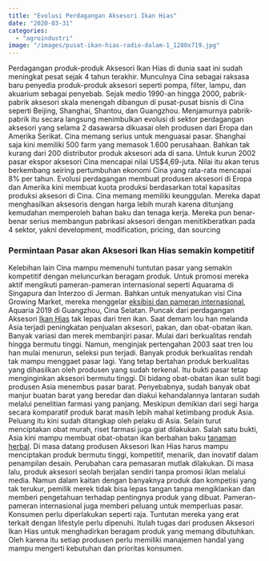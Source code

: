 ```yaml
---
title: "Evolusi Perdagangan Aksesori Ikan Hias"
date: "2020-03-31"
categories: 
  - "agroindustri"
image: "/images/pusat-ikan-hias-radio-dalam-1_1280x719.jpg"
---
```


Perdagangan produk-produk Aksesori Ikan Hias di dunia saat ini sudah meningkat pesat sejak 4 tahun terakhir. Munculnya Cina sebagai raksasa baru penyedia produk-produk aksesori seperti pompa, filter, lampu, dan akuarium sebagai penyebab. Sejak medio 1990-an hingga 2000, pabrik-pabrik aksesori skala menengah dibangun di pusat-pusat bisnis di Cina seperti Beijing, Shanghai, Shantou, dan Guangzhou. Menjamurnya pabrik-pabrik itu secara langsung menimbulkan evolusi di sektor perdagangan aksesori yang selama 2 dasawarsa dikuasai oleh produsen dari Eropa dan Amerika Serikat. Cina memang serius untuk menguasai pasar. Shanghai saja kini memiliki 500 farm yang memasok 1.600 perusahaan. Bahkan tak kurang dari 200 distributor produk aksesori ada di sana. Untuk kurun 2002 pasar ekspor aksesori Cina mencapai nilai US$4,69-juta. Nilai itu akan terus berkembang seiring pertumbuhan ekonomi Cina yang rata-rata mencapai 8% per tahun. Evolusi perdagangan membuat produsen aksesori di Eropa dan Amerika kini membuat kuota produksi berdasarkan total kapasitas produksi aksesori di Cina. Cina memang memiliki keunggulan. Mereka dapat menghasilkan aksesoris dengan harga lebih murah karena ditunjang kemudahan memperoleh bahan baku dan tenaga kerja. Mereka pun benar-benar serius membangun pabrikasi aksesori dengan menitikberatkan pada 4 sektor, yakni development, modification, pricing, dan sourcing

### Permintaan Pasar akan Aksesori Ikan Hias semakin kompetitif

Kelebihan lain Cina mampu memenuhi tuntutan pasar yang semakin kompetitif dengan meluncurkan beragam produk. Untuk promosi mereka aktif mengikuti pameran-pameran internasional seperti Aquarama di Singapura dan Interzoo di Jerman. Bahkan untuk menyatukan visi Cina Growing Market, mereka menggelar [eksibisi dan pameran internasional](http://localhost/mitra/aquaria-pameran-aksesori-aquarium.html), Aquaria 2019 di Guangzhou, Cina Selatan. Puncak dari perdagangan Aksesori [Ikan Hias](http://localhost/mitra/ikan-hias "Ikan Hias") tak lepas dari tren ikan. Saat demam lou han melanda Asia terjadi peningkatan penjualan aksesori, pakan, dan obat-obatan ikan. Banyak variasi dan merek membanjiri pasar. Mulai dari berkualitas rendah hingga bermutu tinggi. Namun, menginjak pertengahan 2003 saat tren lou han mulai menurun, seleksi pun terjadi. Banyak produk berkualitas rendah tak mampu menggaet pasar lagi. Yang tetap bertahan produk berkualitas yang dihasilkan oleh produsen yang sudah terkenal. Itu bukti pasar tetap menginginkan aksesori bermutu tinggi. Di bidang obat-obatan ikan sulit bagi produsen Asia menembus pasar barat. Penyebabnya, sudah banyak obat manjur buatan barat yang beredar dan diakui kehandalannya lantaran sudah melalui penelitian farmasi yang panjang. Meskipun demikian dari segi harga secara komparatif produk barat masih lebih mahal ketimbang produk Asia. Peluang itu kini sudah ditangkap oleh pelaku di Asia. Selain turut menciptakan obat murah, riset farmasi juga giat dilakukan. Salah satu bukti, Asia kini mampu membuat obat-obatan ikan berbahan baku [tanaman herbal](http://localhost/mitra/kesehatan "tanaman herbal"). Di masa datang produsen Aksesori Ikan Hias harus mampu menciptakan produk bermutu tinggi, kompetitif, menarik, dan inovatif dalam penampilan desain. Perubahan cara pemasaran mutlak dilakukan. Di masa lalu, produk aksesori seolah berjalan sendiri tanpa promosi iklan melalui media. Namun dalam kaitan dengan banyaknya produk dan kompetisi yang tak terukur, pemilik merek tidak bisa lepas tangan tanpa mengiklankan dan memberi pengetahuan terhadap pentingnya produk yang dibuat. Pameran-pameran internasional juga memberi peluang untuk memperluas pasar. Konsumen perlu diperlakukan seperti raja. Tuntutan mereka yang erat terkait dengan lifestyle perlu dipenuhi. Itulah tugas dari produsen Aksesori Ikan Hias untuk menghadirkan beragam produk yang memang dibutuhkan. Oleh karena itu setiap produsen perlu memiliki manajemen handal yang mampu mengerti kebutuhan dan prioritas konsumen.
